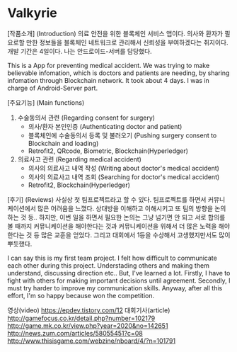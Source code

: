 # Valkyrie

[작품소개] (Introduction)
  의료 안전을 위한 블록체인 서비스 앱이다.
  의사와 환자가 필요로할 만한 정보들을 블록체인 네트워크로 관리해서 신뢰성을 부여하겠다는 취지이다.
  개발 기간은 4일이다. 나는 안드로이드-서버를 담당했다.

This is a App for preventing medical accident.
We was trying to make believable infomation, which is doctors and patients are needing, by sharing infomation through Blockchain network.
It took about 4 days. I was in charge of Android-Server part.

[주요기능] (Main functions)
  1. 수술동의서 관련 (Regarding consent for surgery)
     - 의사/환자 본인인증 (Authenticating doctor and patient)
     - 블록체인에 수술동의서 등록 및 불러오기 (Pushing surgery consent to Blockchain and loading)
     - Retrofit2, QRcode, Biometric, Blockchain(Hyperledger)
  2. 의료사고 관련 (Regarding medical accident)
     - 의사의 의료사고 내역 작성 (Writing about doctor's medical accident)
     - 의사의 의료사고 내역 조회 (Searching for doctor's medical accident)
     - Retrofit2, Blockchain(Hyperledger)
 
[후기] (Reviews)
  사실상 첫 팀프로젝트라고 할 수 있다. 팀프로젝트를 하면서 커뮤니케이션에서 많은 어려움을 느꼈다.
  상대방을 이해하고 이해시키고 또 팀의 방향을 논의하는 것 등.. 하지만, 이번 일을 하면서 필요한 논의는 그냥 넘기면 안 되고
  서로 합의를 볼 때까지 커뮤니케이션을 해야한다는 것과 커뮤니케이션을 위해서 더 많은 노력을 해야한다는 것 등 많은 교훈을 얻었다.
  그리고 대회에서 1등을 수상해서 고생했지만서도 많이 뿌듯했다.

  I can say this is my first team project. I felt how difficult to communicate each other during this project.
  Understading others and making them understand, discussing direction etc..
  But, I've learned a lot.
  Firstly, I have to fight with others for making important decisions until agreement.
  Secondly, I must try harder to improve my communication skills.
  Anyway, after all this effort, I'm so happy because won the competition.

영상(video)
https://epdev.tistory.com/12
대회기사(article)
http://gamefocus.co.kr/detail.php?number=102179
http://game.mk.co.kr/view.php?year=2020&no=142651
http://news.zum.com/articles/58055451?c=08
http://www.thisisgame.com/webzine/nboard/4/?n=101791
